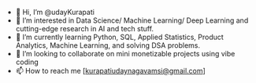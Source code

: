- 👋 Hi, I’m @udayKurapati
- 👀 I’m interested in Data Science/ Machine Learning/ Deep Learning and cutting-edge research in AI and tech stuff.
- 🌱 I’m currently learning Python, SQL, Applied Statistics, Product Analytics, Machine Learning, and solving DSA problems.
- 👯 I’m looking to collaborate on mini monetizable projects using vibe coding
- 📫 How to reach me [kurapatiudaynagavamsi@gmail.com]
